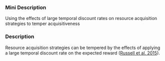 ### Mini Description

Using the effects of large temporal discount rates on resource acquisition strategies to temper acquisitiveness

### Description

Resource acquisition strategies can be tempered by the effects of applying a large temporal discount rate on the expected reward ([Russell et al. 2015](http://futureoflife.org/data/documents/research_priorities.pdf)).
